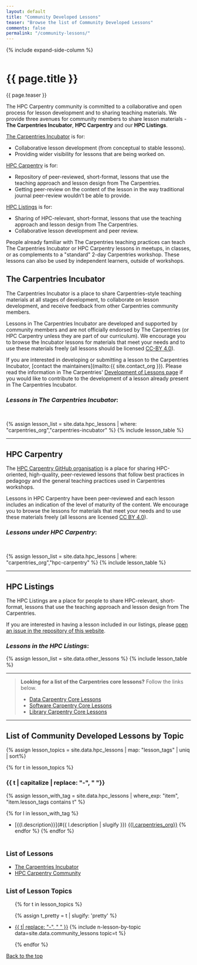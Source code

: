 ```yaml
---
layout: default
title: "Community Developed Lessons"
teaser: "Browse the list of Community Developed Lessons"
comments: false
permalink: "/community-lessons/"
---
```


{% include expand-side-column %}

<div class="row t30">
<div class="medium-8 column list-posts">

<div itemprop="name">
<h1>{{ page.title }}</h1>
</div>

<p class="teaser" itemprop="description">
{{ page.teaser }}
</p>


The HPC Carpentry community is committed to a collaborative and open process for
lesson development and to sharing teaching materials. We
provide three avenues for community members to share lesson
materials - **The Carpentries Incubator**, **HPC Carpentry** and our
**HPC Listings**.

[The Carpentries Incubator](#the-carpentries-incubator) is for:
* Collaborative lesson development (from conceptual to stable lessons).
* Providing wider visibility for lessons that are being worked on.

[HPC Carpentry](#hpc-carpentry) is for:
* Repository of peer-reviewed, short-format, lessons that use the teaching
  approach and lesson design from The Carpentries.
* Getting peer-review on the content of the lesson in the way traditional
  journal peer-review wouldn’t be able to provide.

[HPC Listings](#hpc-listings) is for:
* Sharing of HPC-relevant, short-format, lessons that use the teaching
  approach and lesson design from The Carpentries.
* Collaborative lesson development and peer review.

People already familiar with The Carpentries teaching practices can teach
The Carpentries Incubator or HPC Carpentry lessons in meetups, in classes,
or as complements to a "standard" 2-day Carpentries workshop.
These lessons can also be used by independent learners, outside of workshops.

## The Carpentries Incubator

The Carpentries Incubator is a place to share Carpentries-style teaching
materials at all stages of development, to collaborate on lesson development,
and receive feedback from other Carpentries community members.

Lessons in The Carpentries Incubator are developed and supported by community
members and are not officially endorsed by The Carpentries (or HPC Carpentry
unless they are part of our curriculum). We
encourage you to browse the Incubator lessons for materials that meet your
needs and to use these materials freely (all lessons should be licensed 
[CC-BY 4.0](https://creativecommons.org/licenses/by/4.0/)).

If you are interested in developing or submitting a lesson to the Carpentries
Incubator, [contact the maintainers](mailto:{{ site.contact_org }}).
Please read the information in The Carpentries' [Development of Lessons page](
https://carpentries.org/involved-lessons/) if you would like to contribute to
the development of a lesson already present in The Carpentries Incubator.

### _Lessons in The Carpentries Incubator_:

<br>

{% assign lesson_list = site.data.hpc_lessons | where: "carpentries_org","carpentries-incubator" %}
{% include lesson_table %}

<hr>

## HPC Carpentry

The [HPC Carpentry GitHub organisation](https://github.com/hpc-carpentry) is a
place for sharing HPC-oriented, high-quality, peer-reviewed lessons
that follow best practices in pedagogy and the general teaching practices used in
Carpentries workshops.

Lessons in HPC Carpentry have been peer-reviewed and each lesson includes
an indication of the level of maturity of the content.
We encourage you to browse the lessons for materials that meet your needs and
to use these materials freely (all lessons are
licensed [CC BY 4.0](https://creativecommons.org/licenses/by/4.0/)).

### _Lessons under HPC Carpentry_:

<br>

{% assign lesson_list = site.data.hpc_lessons | where: "carpentries_org","hpc-carpentry" %}
{% include lesson_table %}

<hr> 

## HPC Listings

The HPC Listings are a place for people to share HPC-relevant,
short-format, lessons that use the teaching approach and lesson design
from The Carpentries.

If you are interested in having a lesson included in our listings, please
[open an issue in the repository of this website](https://github.com/hpc-carpentry/hpc-carpentry.github.io/issues).

### _Lessons in the HPC Listings_:

{% assign lesson_list = site.data.other_lessons %}
{% include lesson_table %}


<hr>

> **Looking for a list of the Carpentries core lessons?** Follow the links below.
> * [Data Carpentry Core Lessons](https://datacarpentry.org/lessons/)
> * [Software Carpentry Core Lessons](https://software-carpentry.org/lessons/index.html)
> * [Library Carpentry Core Lessons](https://librarycarpentry.org/lessons/)

<hr>

## List of Community Developed Lessons by Topic

{% assign lesson_topics = site.data.hpc_lessons | map: "lesson_tags" | uniq | sort%}

{% for t in lesson_topics %}

### {{ t | capitalize | replace: "-", " "}}

{% assign lesson_with_tag = site.data.hpc_lessons | where_exp: "item", "item.lesson_tags contains t" %}

{% for l in lesson_with_tag %}
- [{{l.description}}](#{{ l.description | slugify }}) <a href="#lessons-in-the-{{l.carpentries_org}}"><span class="{{ l.carpentries_org }} radius label">{{l.carpentries_org}}</span></a>
{% endfor %}
{% endfor %}

</div>

<div class="medium-4 column list-tags">

<h2><small>List of Lessons</small></h2>

* <a href="#lessons-in-the-carpentries-incubator">The Carpentries Incubator</a>
* <a href="#lessons-in-the-hpc-carpentry-lab">HPC Carpentry Community</a>

<h2><small>List of Lesson Topics</small></h2>
<ul>

{% for t in lesson_topics %}

{% assign t_pretty = t | slugify: 'pretty' %}
<li><a href="#{{t_pretty}}">{{ t| replace: "-", " " }}</a> {% include n-lesson-by-topic data=site.data.community_lessons topic=t %}</li>

{% endfor %}

</ul>

<div style="position: sticky; top: 4rem;">
  <a href="#top-of-page"><i class="fas fa-chevron-up"></i> Back to the top</a>
</div>

</div>
</div>
